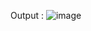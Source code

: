 Output :
![image](https://user-images.githubusercontent.com/37971771/161964931-d31a1f93-d504-4685-980f-8eaada1ebaca.png)
